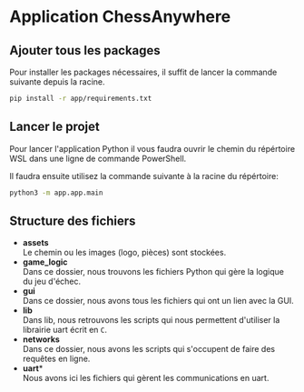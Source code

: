 # Application ChessAnywhere

## Ajouter tous les packages

Pour installer les packages nécessaires, il suffit de lancer la commande suivante depuis la racine.

```bash
pip install -r app/requirements.txt
```

## Lancer le projet

Pour lancer l'application Python il vous faudra ouvrir le chemin du répértoire WSL dans une ligne de commande PowerShell.

Il faudra ensuite utilisez la commande suivante à la racine du répértoire:

```bash
python3 -m app.app.main
```

## Structure des fichiers

- **assets**  
Le chemin ou les images (logo, pièces) sont stockées.
- **game_logic**  
Dans ce dossier, nous trouvons les fichiers Python qui gère la logique du jeu d'échec.
- **gui**  
Dans ce dossier, nous avons tous les fichiers qui ont un lien avec la GUI.
- **lib**  
Dans lib, nous retrouvons les scripts qui nous permettent d'utiliser la librairie uart écrit en `C`.
- **networks**  
Dans ce dossier, nous avons les scripts qui s'occupent de faire des requêtes en ligne.
- **uart***  
Nous avons ici les fichiers qui gèrent les communications en uart.

